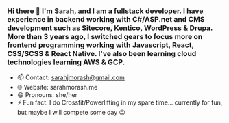 ### Hi there 👋 I'm Sarah, and I am a fullstack developer. I have experience in backend working with C#/ASP.net and CMS development such as Sitecore, Kentico, WordPress & Drupa. More than 3 years ago, I switched gears to focus more on frontend programming working with Javascript, React, CSS/SCSS & React Native. I've also been learning cloud technologies learning AWS & GCP.

- 📫 Contact: sarahjmorash@gmail.com
- 🌐 Website: sarahmorash.me
- 😄 Pronouns: she/her
- ⚡ Fun fact: I do Crossfit/Powerlifting in my spare time... currently for fun, but maybe I will compete some day 😜

<!--
**sarah-morash/sarah-morash** is a ✨ _special_ ✨ repository because its `README.md` (this file) appears on your GitHub profile.

Here are some ideas to get you started:

- 🔭 I’m currently working on ...
- 🌱 I’m currently learning ...
- 👯 I’m looking to collaborate on ...
- 🤔 I’m looking for help with ...
- 💬 Ask me about ...
- 📫 How to reach me: ...
- 😄 Pronouns: ...
- ⚡ Fun fact: ...
-->
